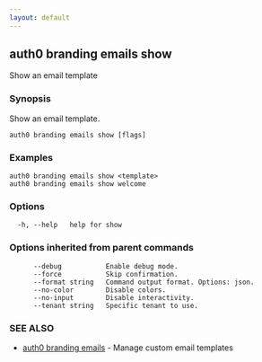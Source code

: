 ```yaml
---
layout: default
---
```

## auth0 branding emails show

Show an email template

### Synopsis

Show an email template.

```
auth0 branding emails show [flags]
```

### Examples

```
auth0 branding emails show <template>
auth0 branding emails show welcome
```

### Options

```
  -h, --help   help for show
```

### Options inherited from parent commands

```
      --debug           Enable debug mode.
      --force           Skip confirmation.
      --format string   Command output format. Options: json.
      --no-color        Disable colors.
      --no-input        Disable interactivity.
      --tenant string   Specific tenant to use.
```

### SEE ALSO

* [auth0 branding emails](auth0_branding_emails.md)	 - Manage custom email templates

